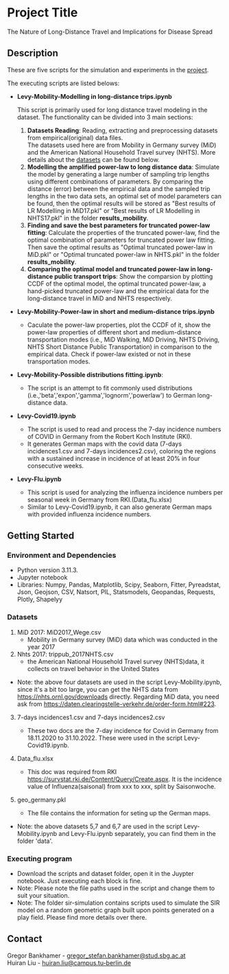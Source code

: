 # Project Title

The Nature of Long-Distance Travel and Implications for Disease Spread

## Description

These are five scripts for the simulation and experiments in the [project](#project-title).

The executing scripts are listed belows:

- **Levy-Mobility-Modelling in long-distance trips.ipynb**
  
  This script is primarily used for long distance travel modeling in the dataset. The functionality can be divided into 3 main sections:
  1. **Datasets Reading**: Reading, extracting and preprocessing datasets from empirical(original) data files. <br> The datasets used here are from Mobility in Germany survey (MiD) and the American National Household Travel survey (NHTS). More details about the [datasets](#datasets) can be found below.
  2. **Modelling the amplified power-law to long distance data**: Simulate the model by generating a large number of sampling trip lengths using different combinations of parameters. By comparing the distance (error) between the empirical data and the sampled trip lengths in the two data sets, an optimal set of model parameters can be found, then the optimal results will be stored as "Best results of LR Modelling in MiD17.pkl" or "Best results of LR Modelling in NHTS17.pkl" in the folder **results_mobility**.
  3. **Finding and save the best parameters for truncated power-law fitting**: Calculate the properties of the truncated power-law, find the optimal combination of parameters for truncated power law fitting. Then save the optimal results as "Optimal truncated power-law in MiD.pkl" or "Optimal truncated power-law in NHTS.pkl" in the folder **results_mobility**.
  4. **Comparing the optimal model and truncated power-law in long-distance public transport trips**:
  Show the comparsion by plotting CCDF of the optimal model, the optimal truncated power-law, a hand-picked truncated power-law and the empirical data for
  the long-distance travel in MiD and NHTS respectively.
  
- **Levy-Mobility-Power-law in short and medium-distance trips.ipynb**
   - Caculate the power-law properties, plot the CCDF of it, show the power-law properties of different short and medium-distance transportation modes (i.e., MiD Walking, MiD Driving, NHTS Driving, NHTS Short Distance Public Transportation) in comparison to the empirical data. Check if power-law existed or not in these transportation modes.
   
- **Levy-Mobility-Possible distributions fitting.ipynb**: 

   - The script is an attempt to fit commonly used distributions (i.e.,'beta','expon','gamma','lognorm','powerlaw') to German long-distance data.

- **Levy-Covid19.ipynb**
  - The script is used to read and process the 7-day incidence numbers of COVID in Germany from the Robert Koch Institute (RKI).
  - It generates German maps with the covid data (7-days incidences1.csv and 7-days incidences2.csv), coloring the regions with a sustained increase in incidence of at least 20% in four consecutive weeks.

- **Levy-Flu.ipynb**
  - This script is used for analyzing the influenza incidence numbers per seasonal week in Germany from RKI.(Data_flu.xlsx)
  - Similar to Levy-Covid19.ipynb, it can also generate German maps with provided influenza incidence numbers.

## Getting Started

### Environment and Dependencies

* Python version 3.11.3.
* Jupyter notebook
* Libraries: Numpy, Pandas, Matplotlib, Scipy, Seaborn, Fitter, Pyreadstat, Json, Geojson, CSV, Natsort, PIL, Statsmodels, Geopandas, Requests, Plotly, Shapelyy

### Datasets

1. MiD 2017: MiD2017_Wege.csv 
   * Mobility in Germany survey (MiD) data which was conducted in the year 2017
2. Nhts 2017: trippub_2017NHTS.csv
   * the American National Household Travel survey (NHTS)data, it collects on travel behavior in the United States
* Note: the above four datasets are used in the script Levy-Mobility.ipynb, since it's a bit too large,  you can get the NHTS data from  https://nhts.ornl.gov/downloads directly. Regarding MiD data, you need ask from https://daten.clearingstelle-verkehr.de/order-form.html#223.
  
3. 7-days incidences1.csv and 7-days incidences2.csv
   * These two docs are the 7-day incidence for Covid in Germany from 18.11.2020 to 31.10.2022. These were used in the script Levy-Covid19.ipynb.
  
4. Data_flu.xlsx
   *  This doc was required from RKI https://survstat.rki.de/Content/Query/Create.aspx. It is the incidence value of Influenza(saisonal) from xxx to xxx, split by Saisonwoche.

5. geo_germany.pkl
    * The file contains the information for seting up the German maps.

* Note: the above datasets 5,7 and 6,7 are used in the script Levy-Mobility.ipynb and Levy-Flu.ipynb separately, you can find them in the folder 'data'.


### Executing program

* Download the scripts and dataset folder, open it in the Juypter notebook. Just executing each block is fine.
* Note: Please note the file paths used in the script and change them to suit your situation.
* Note: The folder sir-simulation contains scripts used to simulate the SIR model on a random geometric graph built upon points generated on a play field. Please find more details over there.

## Contact
Gregor Bankhamer - gregor_stefan.bankhamer@stud.sbg.ac.at <br>
Huiran Liu - huiran.liu@campus.tu-berlin.de
